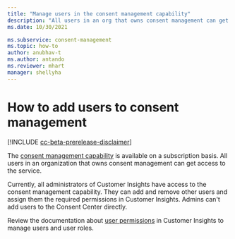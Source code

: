 ```yaml
---
title: "Manage users in the consent management capability"
description: "All users in an org that owns consent management can get access to the service. Admins add users and assign them the required permissions in Customer Insights."
ms.date: 10/30/2021

ms.subservice: consent-management
ms.topic: how-to
author: anubhav-t
ms.author: antando
ms.reviewer: mhart
manager: shellyha
---
```


# How to add users to consent management

[!INCLUDE [cc-beta-prerelease-disclaimer](includes/cc-beta-prerelease-disclaimer.md)]

The [consent management capability](overview.md) is available on a subscription basis. All users in an organization that owns consent management can get access to the service. 

Currently, all administrators of Customer Insights have access to the consent management capability. They can add and remove other users and assign them the required permissions in Customer Insights. Admins can't add users to the Consent Center directly. 

Review the documentation about [user permissions](../permissions.md) in Customer Insights to manage users and user roles.
